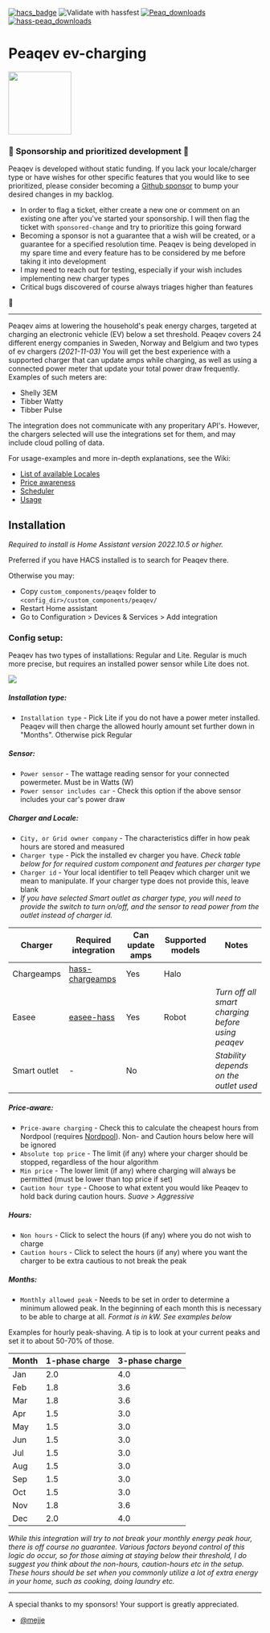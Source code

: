 [![hacs_badge](https://img.shields.io/badge/HACS-Default-brightgreen.svg)](https://github.com/hacs/integration) 
![Validate with hassfest](https://github.com/elden1337/hass-peaq/workflows/Validate%20with%20hassfest/badge.svg) 
[![Peaq_downloads](https://img.shields.io/github/downloads/elden1337/hass-peaq/total)](https://github.com/elden1337/hass-peaq) 
[![hass-peaq_downloads](https://img.shields.io/github/downloads/elden1337/hass-peaq/latest/total)](https://github.com/elden1337/hass-peaq)


# Peaqev ev-charging

<img src="https://raw.githubusercontent.com/elden1337/hass-peaq/main/assets/icon.png" width="125">

### :cherries: Sponsorship and prioritized development :cherries:
Peaqev is developed without static funding. If you lack your locale/charger type or have wishes for other specific features that you would like to see prioritized, please consider becoming a [Github sponsor](https://github.com/sponsors/elden1337) to bump your desired changes in my backlog.
- In order to flag a ticket, either create a new one or comment on an existing one after you've started your sponsorship. I will then flag the ticket with `sponsored-change` and try to prioritize this going forward
- Becoming a sponsor is not a guarantee that a wish will be created, or a guarantee for a specified resolution time. Peaqev is being developed in my spare time and every feature has to be considered by me before taking it into development
- I may need to reach out for testing, especially if your wish includes implementing new charger types
- Critical bugs discovered of course always triages higher than features

:love_letter:

---

Peaqev aims at lowering the household's peak energy charges, targeted at charging an electronic vehicle (EV) below a set threshold. 
Peaqev covers 24 different energy companies in Sweden, Norway and Belgium and two types of ev chargers _(2021-11-03)_
You will get the best experience with a supported charger that can update amps while charging, as well as using a connected power meter that update your total power draw frequently. Examples of such meters are:

- Shelly 3EM
- Tibber Watty
- Tibber Pulse


The integration does not communicate with any properitary API's. However, the chargers selected will use the integrations set for them, and may include cloud polling of data.

For usage-examples and more in-depth explanations, see the Wiki:
* [List of available Locales](https://github.com/elden1337/hass-peaq/wiki/Locale)
* [Price awareness](https://github.com/elden1337/hass-peaq/wiki/Price-awareness)
* [Scheduler](https://github.com/elden1337/hass-peaq/wiki/Scheduler)
* [Usage](https://github.com/elden1337/hass-peaq/wiki/Usage)

## Installation
*Required to install is Home Assistant version 2022.10.5 or higher.*

Preferred if you have HACS installed is to search for Peaqev there.

Otherwise you may:
- Copy `custom_components/peaqev` folder to `<config_dir>/custom_components/peaqev/`
- Restart Home assistant
- Go to Configuration > Devices & Services > Add integration

### Config setup:

Peaqev has two types of installations: Regular and Lite. Regular is much more precise, but requires an installed power sensor while Lite does not.

[![](https://mermaid.ink/img/pako:eNpVkNtqwzAMhl_F-CqD5gVyMRg5NIUMRrO7eRciVhuDYwdFZpSm7z7nUNh0Jen_pB_pLjuvUWbySjD2ojkrJ2K8fbUMxN8iTV9FnpzcxGAtsPFO8G3Elw3LF31uDOMsiiTvga5IApwWje_A_sfOeA0WaBZl0qKbPO1quZoUW1GsRZV8kOkwhR-g55JqXVKBnaLZMal9oGmXjutQ_Zf7pBCxOnn3jvuFU7zJ8iAHpAGMjkffl56S3OOASmYx1XiBYFlJ5R4RDaMGxlIb9iSzy2J-kBDYtzfXyYyjyxMqDMQfDjv1-AUWBWqX)](https://mermaid-js.github.io/mermaid-live-editor/edit#pako:eNpVkNtqwzAMhl_F-CqD5gVyMRg5NIUMRrO7eRciVhuDYwdFZpSm7z7nUNh0Jen_pB_pLjuvUWbySjD2ojkrJ2K8fbUMxN8iTV9FnpzcxGAtsPFO8G3Elw3LF31uDOMsiiTvga5IApwWje_A_sfOeA0WaBZl0qKbPO1quZoUW1GsRZV8kOkwhR-g55JqXVKBnaLZMal9oGmXjutQ_Zf7pBCxOnn3jvuFU7zJ8iAHpAGMjkffl56S3OOASmYx1XiBYFlJ5R4RDaMGxlIb9iSzy2J-kBDYtzfXyYyjyxMqDMQfDjv1-AUWBWqX)

##### Installation type:
- `Installation type` - Pick Lite if you do not have a power meter installed. Peaqev will then charge the allowed hourly amount set further down in "Months". Otherwise pick Regular

##### Sensor:
- `Power sensor` - The wattage reading sensor for your connected powermeter. Must be in Watts (W)
- `Power sensor includes car` - Check this option if the above sensor includes your car's power draw

##### Charger and Locale:
- `City, or Grid owner company` - The characteristics differ in how peak hours are stored and measured
- `Charger type` - Pick the installed ev charger you have. _Check table below for for required custom component and features per charger type_
- `Charger id` - Your local identifier to tell Peaqev which charger unit we mean to manipulate. If your charger type does not provide this, leave blank
- *If you have selected Smart outlet as charger type, you will need to provide the switch to turn on/off, and the sensor to read power from the outlet instead of charger id.*

Charger | Required integration | Can update amps | Supported models | Notes
--- | --- | --- | --- | ---
Chargeamps| [hass-chargeamps](https://github.com/kirei/hass-chargeamps) | Yes | Halo |
Easee| [easee-hass](https://github.com/fondberg/easee_hass/) | Yes | Robot | _Turn off all smart charging before using peaqev_
Smart outlet| - | No | | _Stability depends on the outlet used_


##### Price-aware:
- `Price-aware charging` - Check this to calculate the cheapest hours from Nordpool (requires [Nordpool](https://github.com/custom-components/nordpool)). Non- and Caution hours below here will be ignored
- `Absolute top price` - The limit (if any) where your charger should be stopped, regardless of the hour algorithm
- `Min price` - The lower limit (if any) where charging will always be permitted (must be lower than top price if set)
- `Caution hour type` - Choose to what extent you would like Peaqev to hold back during caution hours. *Suave > Aggressive* 

##### Hours:
- `Non hours` - Click to select the hours (if any) where you do not wish to charge
- `Caution hours` - Click to select the hours (if any) where you want the charger to be extra cautious to not break the peak

##### Months:
- `Monthly allowed peak` - Needs to be set in order to determine a minimum allowed peak. In the beginning of each month this is necessary to be able to charge at all. *Format is in kW. See examples below*


Examples for hourly peak-shaving. A tip is to look at your current peaks and set it to about 50-70% of those.

Month | 1-phase charge | 3-phase charge
--- | --- | ---
Jan| 2.0 | 4.0
Feb| 1.8 | 3.6
Mar| 1.8 | 3.6
Apr| 1.5 | 3.0
May| 1.5 | 3.0
Jun| 1.5 | 3.0
Jul| 1.5 | 3.0
Aug| 1.5 | 3.0
Sep| 1.5 | 3.0
Oct| 1.5 | 3.0
Nov| 1.8 | 3.6
Dec| 2.0 | 4.0


*While this integration will try to not break your monthly energy peak hour, there is off course no guarantee. Various factors beyond control of this logic do occur, so for those aiming at staying below their threshold, I do suggest you think about the non-hours, caution-hours etc in the setup. These hours should be set when you commonly utilize a lot of extra energy in your home, such as cooking, doing laundry etc.*

-----

A special thanks to my sponsors! Your support is greatly appreciated. 
- [@mejje](https://github.com/mejje)
